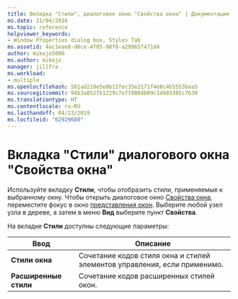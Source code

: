 ```yaml
---
title: Вкладка "Стили", диалоговое окно "Свойства окна" | Документация Майкрософт
ms.date: 11/04/2016
ms.topic: reference
helpviewer_keywords:
- Window Properties dialog box, Styles Tab
ms.assetid: 4ac1eae8-d6ce-4f05-98f0-a29065f471d4
author: mikejo5000
ms.author: mikejo
manager: jillfra
ms.workload:
- multiple
ms.openlocfilehash: 581ad210e5e8b11fec35e2171f4e8c4b5553baa5
ms.sourcegitcommit: 94b3a052fb1229c7e7f8804b09c1d403385c7630
ms.translationtype: HT
ms.contentlocale: ru-RU
ms.lasthandoff: 04/23/2019
ms.locfileid: "62929680"
---
```

# <a name="styles-tab-window-properties-dialog-box"></a>Вкладка "Стили" диалогового окна "Свойства окна"
Используйте вкладку **Стили**, чтобы отобразить стили, применяемые к выбранному окну. Чтобы открыть диалоговое окно [Свойства окна](../debugger/window-properties-dialog-box.md), переместите фокус в окно [представления окон](../debugger/windows-view.md). Выберите любой узел узла в дереве, а затем в меню **Вид** выберите пункт **Свойства**.

 На вкладке **Стили** доступны следующие параметры:

|Ввод|Описание|
|-----------|-----------------|
|**Стили окна**|Сочетание кодов стиля окна и стилей элементов управления, если применимо.|
|**Расширенные стили**|Сочетание кодов расширенных стилей окон.|